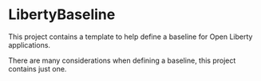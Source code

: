# LibertyBaseline
This project contains a template to help define a baseline for Open Liberty applications.

There are many considerations when defining a baseline, this project contains just one.